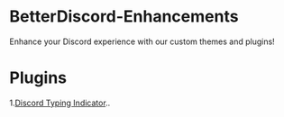 # BetterDiscord-Enhancements
Enhance your Discord experience with our custom themes and plugins!

# Plugins

1.[Discord Typing Indicator](https://github.com/VeereswarG/BetterDiscord-Enhancements/blob/main/DiscordTypingIndicator/Readme.md)..
